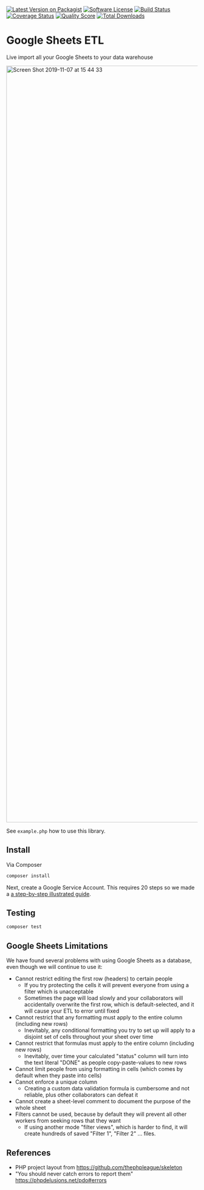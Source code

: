[![Latest Version on Packagist](https://img.shields.io/packagist/v/fulldecent/google-sheets-etl.svg?style=flat-square)](https://packagist.org/packages/fulldecent/google-sheets-etl)
[![Software License](https://img.shields.io/badge/license-MIT-brightgreen.svg?style=flat-square)](LICENSE.md)
[![Build Status](https://img.shields.io/travis/fulldecent/google-sheets-etl/master.svg?style=flat-square)](https://travis-ci.org/fulldecent/google-sheets-etl)
[![Coverage Status](https://img.shields.io/scrutinizer/coverage/g/fulldecent/google-sheets-etl.svg?style=flat-square)](https://scrutinizer-ci.com/g/fulldecent/google-sheets-etl/code-structure)
[![Quality Score](https://img.shields.io/scrutinizer/g/fulldecent/google-sheets-etl.svg?style=flat-square)](https://scrutinizer-ci.com/g/fulldecent/google-sheets-etl)
[![Total Downloads](https://img.shields.io/packagist/dt/fulldecent/google-sheets-etl.svg?style=flat-square)](https://packagist.org/packages/fulldecent/google-sheets-etl)

Google Sheets ETL
=================

Live import all your Google Sheets to your data warehouse


<img width="1993" alt="Screen Shot 2019-11-07 at 15 44 33" src="https://user-images.githubusercontent.com/382183/68426182-91f86d00-0175-11ea-8915-3ca3700488bd.png">


See `example.php` how to use this library.

## Install

Via Composer

```sh
composer install
```

Next, create a Google Service Account. This requires 20 steps so we made a [a step-by-step illustrated guide](GOOGLE-SETUP.md).

## Testing

```sh
composer test
```

## Google Sheets Limitations

We have found several problems with using Google Sheets as a database, even though we will continue to use it:

- Cannot restrict editing the first row (headers) to certain people
  - If you try protecting the cells it will prevent everyone from using a filter which is unacceptable
  - Sometimes the page will load slowly and your collaborators will accidentally overwrite the first row, which is default-selected, and it will cause your ETL to error until fixed
- Cannot restrict that any formatting must apply to the entire column (including new rows)
  - Inevitably, any conditional formatting you try to set up will apply to a disjoint set of cells throughout your sheet over time
- Cannot restrict that formulas must apply to the entire column (including new rows)
  - Inevitably, over time your calculated "status" column will turn into the text literal "DONE" as people copy-paste-values to new rows
- Cannot limit people from using formatting in cells (which comes by default when they paste into cells)
- Cannot enforce a unique column
  - Creating a custom data validation formula is cumbersome and not reliable, plus other collaborators can defeat it
- Cannot create a sheet-level comment to document the purpose of the whole sheet 
- Filters cannot be used, because by default they will prevent all other workers from seeking rows that they want
  - If using another mode "filter views", which is harder to find, it will create hundreds of saved "Filter 1", "Filter 2" ... files.

## References

* PHP project layout from https://github.com/thephpleague/skeleton
* "You should never catch errors to report them" https://phpdelusions.net/pdo#errors

